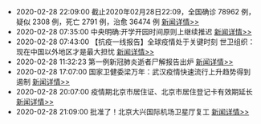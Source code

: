 - 2020-02-28 22:09:00  截止2020年02月28日22:09，全国确诊 78962 例，疑似 2308 例，死亡 2791 例，治愈 36474 例  [新闻详情>>](https://github.com/AlbertGithubHome/ChineseVictory/blob/master/PneumoniaMap/20200228220900.jpg)
- 2020-02-28 07:35:00  中央明确:开学开园时间原则上继续推迟  [新闻详情>>](http://city.sina.com.cn/focus/t/2020-02-28/detail-iimxyqvz6386318.shtml)
- 2020-02-28 07:43:00  【抗疫一线报告】全球疫情处于关键时刻 世卫组织：现在中国以外地区才是最大担忧  [新闻详情>>](http://news.sina.com.cn/c/2020-02-28/doc-iimxyqvz6387856.shtml)
- 2020-02-28 11:32:23  第一例新冠肺炎逝者尸解报告出炉  [新闻详情>>](https://zx.sina.cn/n/2020-02-28/zx-iimxxstf5013294.d.html)
- 2020-02-28 17:07:00  国家卫健委梁万年：武汉疫情快速流行上升趋势得到遏制  [新闻详情>>](http://finance.sina.com.cn/china/gncj/2020-02-28/doc-iimxyqvz6545216.shtml)
- 2020-02-28 20:07:00  疫情期北京市居住证、北京市居住登记卡有效期延长  [新闻详情>>](http://finance.sina.com.cn/china/gncj/2020-02-28/doc-iimxxstf5153736.shtml)
- 2020-02-28 21:09:00  批准了！北京大兴国际机场卫星厅复工  [新闻详情>>](http://mini.eastday.com/mobile/200228210902198.html)
